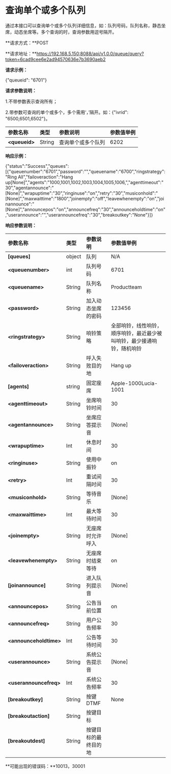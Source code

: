 

# 查询单个或多个队列

通过本接口可以查询单个或多个队列详细信息，如：队列号码，队列名称，静态坐席，动态坐席等。多个查询的时，查询参数用逗号隔开。

**请求方式：**POST

**请求地址：**https://192.168.5.150:8088/api/v1.0.0/queue/query?token=6cad9cee6e2ad94570636e7b3690aeb2

**请求示例：**

{"queueid": "6701"}

**请求参数说明：**

1.不带参数表示查询所有；

2.带参数可查询的单个或多个，多个需用‘，’隔开。如：{"ivrid": "6500,6501,6502"}。

| 参数名称 | 类型 | 参数说明 | 参数值举例 |
| :--- | :--- | :--- | :--- |
| **&lt;queueid&gt;** | String | 查询单个或多个队列 | 6202 |

**响应示例：**

{"status":"Success","queues":\[{"queuenumber":"6701","password":"","queuename":"6700","ringstrategy":"Ring All","failoveraction":"Hang up\[None\]","agents":"1000,1001,1002,1003,1004,1005,1006,","agenttimeout":"30","agentannounce":"\[None\]","wrapuptime":"30","ringinuse":"on","retry":"30","musiconhold":"\[None\]","maxwaittime":"1800","joinempty":"off","leavewhenempty":"on","joinannounce":"\[None\]","announcepos":"on","announcefreq":"30","announceholdtime":"on","userannounce":"","userannouncefreq":"30","breakoutkey":"None"}\]}

**响应参数说明：**

| 参数名称 | 类型 | 参数说明 | 参数值举例 |
| :--- | :--- | :--- | :--- |
| **\[queues\]** | object | 队列 | N/A |
| **&lt;queuenumber&gt;** | int | 队列号码 | 6701 |
| **&lt;queuename&gt;** | String | 队列名称 | Productteam |
| **&lt;password&gt;** | String | 加入动态坐席的密码 | 123456 |
| **&lt;ringstrategy&gt;** | String | 响铃策略 | 全部响铃，线性响铃，顺序响铃，最近最少被叫响铃，最少接通响铃，随机响铃 |
| **&lt;failoveraction&gt;** | String | 呼入失败目的地 | Hang up |
| **\[agents\]** | string | 固定座席 | Apple-1000Lucia-1001 |
| **&lt;agenttimeout&gt;** | String | 坐席响铃时间 | 30 |
| **&lt;agentannounce&gt;** | String | 坐席应答提示音 | \[None\] |
| **&lt;wrapuptime&gt;** | Int | 休息时间 | 30 |
| **&lt;ringinuse&gt;** | String | 使用中振铃 | on |
| **&lt;retry&gt;** | Int | 重试间隔时间 | 30 |
| **&lt;musiconhold&gt;** | String | 等待音乐 | \[None\] |
| **&lt;maxwaittime&gt;** | Int | 最大等待时间 | 30 |
| **&lt;joinempty&gt;** | String | 无座席时允许呼入 | \[None\] |
| **&lt;leavewhenempty&gt;** | String | 无座席时结束等待 | on |
| **\[joinannounce\]** | String | 进入队列提示音 | \[None\] |
| **&lt;announcepos&gt;** | String | 公告当前位置 | on |
| **&lt;announcefreq&gt;** | String | 用户公告频率 | 30 |
| **&lt;announceholdtime&gt;** | Int | 公告等待时间 | 30 |
| **&lt;userannounce&gt;** | String | 系统公告提示音 | \[None\] |
| **&lt;userannouncefreq&gt;** | Int | 系统公告频率 | 30 |
| **\[breakoutkey\]** | String | 按键DTMF | None |
| **\[breakoutaction\]** | String | 按键目标 |  |
| **\[breakoutdest\]** | String | 按键目标的最终目的地 |  |

**可能出现的错误码：**10013，30001

